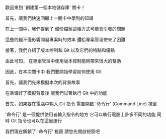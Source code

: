 歡迎來到
'創建第一個本地儲存庫' 關卡！

首先，讓我們快速回顧上一關卡中學到的知識

在上一關中，我們提到了
備份檔案這種方式可能會引發的問題

這些問題不僅影響開發專案時的效率
還給專案管理帶來了困難

接著，我們介紹了版本控制和 Git
以及它們的特點和優點

由此可知，
在專案管理中使用版本控制能夠帶來很大的幫助

因此，在本次關卡中
我們要開始學習如何使用 Git 

首先，讓我們先來模擬本次的背景故事

在準備好了模擬背景後
讓我們試著執行 Git 中的功能

首先，如果要在電腦中輸入 Git 指令
需要開啟 '命令行' (Command Line) 視窗

'命令行' 是一個提供使用者輸入指令的地方
它可以執行電腦上許多不同的功能
同時 Git 指令也可以在這里運行

我們現在解鎖了 '命令行' 視窗
請您先開啟視窗吧